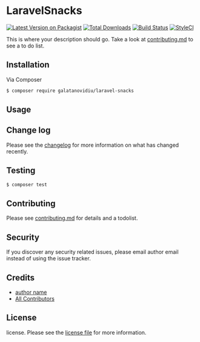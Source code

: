# LaravelSnacks

[![Latest Version on Packagist][ico-version]][link-packagist]
[![Total Downloads][ico-downloads]][link-downloads]
[![Build Status][ico-travis]][link-travis]
[![StyleCI][ico-styleci]][link-styleci]

This is where your description should go. Take a look at [contributing.md](contributing.md) to see a to do list.

## Installation

Via Composer

``` bash
$ composer require galatanovidiu/laravel-snacks
```

## Usage

## Change log

Please see the [changelog](changelog.md) for more information on what has changed recently.

## Testing

``` bash
$ composer test
```

## Contributing

Please see [contributing.md](contributing.md) for details and a todolist.

## Security

If you discover any security related issues, please email author email instead of using the issue tracker.

## Credits

- [author name][link-author]
- [All Contributors][link-contributors]

## License

license. Please see the [license file](license.md) for more information.

[ico-version]: https://img.shields.io/packagist/v/galatanovidiu/laravel-snacks.svg?style=flat-square
[ico-downloads]: https://img.shields.io/packagist/dt/galatanovidiu/laravel-snacks.svg?style=flat-square
[ico-travis]: https://img.shields.io/travis/galatanovidiu/laravel-snacks/master.svg?style=flat-square
[ico-styleci]: https://styleci.io/repos/12345678/shield

[link-packagist]: https://packagist.org/packages/galatanovidiu/laravel-snacks
[link-downloads]: https://packagist.org/packages/galatanovidiu/laravel-snacks
[link-travis]: https://travis-ci.org/galatanovidiu/laravel-snacks
[link-styleci]: https://styleci.io/repos/12345678
[link-author]: https://github.com/galatanovidiu
[link-contributors]: ../../contributors
